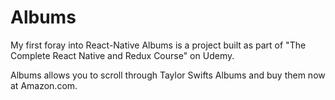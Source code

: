 # Albums
My first foray into React-Native Albums is a project built as part of "The Complete React Native and Redux Course" on Udemy.

Albums allows you to scroll through Taylor Swifts Albums and buy them now at Amazon.com.

